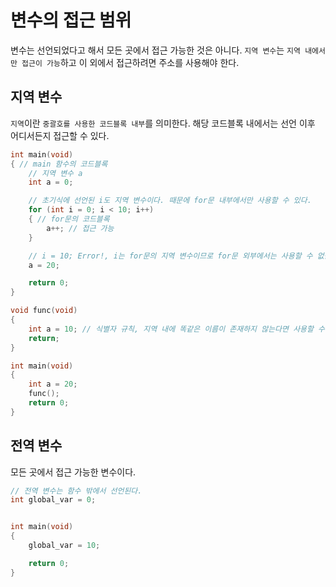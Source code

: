 # 변수의 접근 범위
변수는 선언되었다고 해서 모든 곳에서 접근 가능한 것은 아니다. `지역 변수`는 `지역 내에서만 접근이 가능`하고 이 외에서 접근하려면 주소를 사용해야 한다.
## 지역 변수
`지역`이란 `중괄호를 사용한 코드블록 내부`를 의미한다. 해당 코드블록 내에서는 선언 이후 어디서든지 접근할 수 있다.

```cpp
int main(void)
{ // main 함수의 코드블록
    // 지역 변수 a
    int a = 0;

    // 초기식에 선언된 i도 지역 변수이다. 때문에 for문 내부에서만 사용할 수 있다.
    for (int i = 0; i < 10; i++)
    { // for문의 코드블록
        a++; // 접근 가능
    }

    // i = 10; Error!, i는 for문의 지역 변수이므로 for문 외부에서는 사용할 수 없음
    a = 20;

    return 0;
}
```

```cpp
void func(void)
{
    int a = 10; // 식별자 규칙, 지역 내에 똑같은 이름이 존재하지 않는다면 사용할 수 있다.
    return;
}

int main(void)
{
    int a = 20;
    func();
    return 0;
}
```

## 전역 변수
모든 곳에서 접근 가능한 변수이다.

```cpp
// 전역 변수는 함수 밖에서 선언된다.
int global_var = 0;


int main(void)
{
    global_var = 10;

    return 0;
}
```